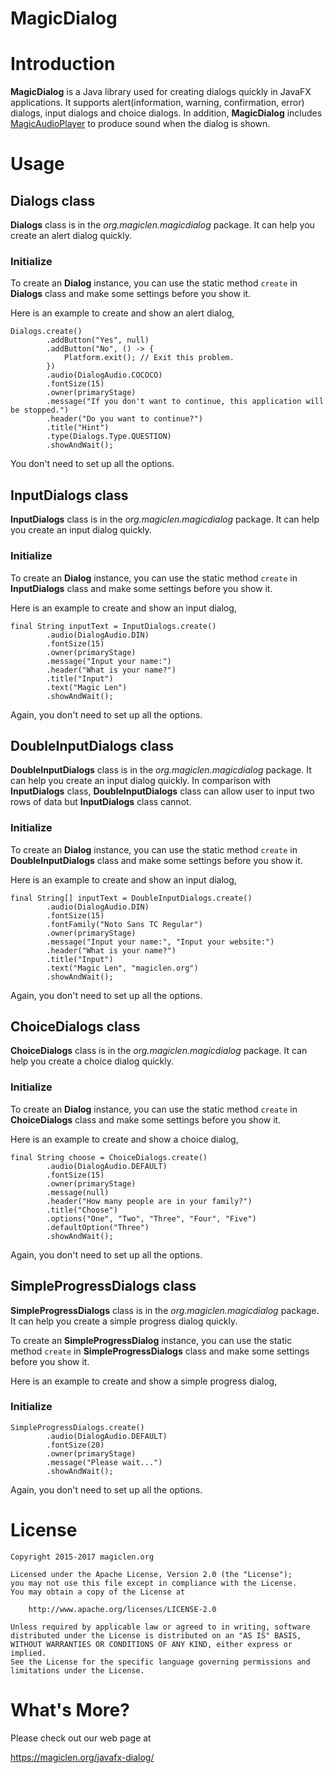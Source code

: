 MagicDialog
=================================

# Introduction

**MagicDialog** is a Java library used for creating dialogs quickly in JavaFX applications. It supports alert(information, warning, confirmation, error) dialogs, input dialogs and choice dialogs. In addition, **MagicDialog** includes [MagicAudioPlayer](https://github.com/magiclen/MagicAudioPlayer "MagicAudioPlayer") to produce sound when the dialog is shown.

# Usage

## Dialogs class

**Dialogs** class is in the *org.magiclen.magicdialog* package. It can help you create an alert dialog quickly.

### Initialize

To create an **Dialog** instance, you can use the static method `create` in **Dialogs** class and make some settings before you show it.

Here is an example to create and show an alert dialog,

    Dialogs.create()
            .addButton("Yes", null)
            .addButton("No", () -> {
                Platform.exit(); // Exit this problem.
            })
            .audio(DialogAudio.COCOCO)
            .fontSize(15)
            .owner(primaryStage)
            .message("If you don't want to continue, this application will be stopped.")
            .header("Do you want to continue?")
            .title("Hint")
            .type(Dialogs.Type.QUESTION)
            .showAndWait();

You don't need to set up all the options.

## InputDialogs class

**InputDialogs** class is in the *org.magiclen.magicdialog* package. It can help you create an input dialog quickly.

### Initialize

To create an **Dialog** instance, you can use the static method `create` in **InputDialogs** class and make some settings before you show it.

Here is an example to create and show an input dialog,

    final String inputText = InputDialogs.create()
            .audio(DialogAudio.DIN)
            .fontSize(15)
            .owner(primaryStage)
            .message("Input your name:")
            .header("What is your name?")
            .title("Input")
            .text("Magic Len")
            .showAndWait();

Again, you don't need to set up all the options.

## DoubleInputDialogs class

**DoubleInputDialogs** class is in the *org.magiclen.magicdialog* package. It can help you create an input dialog quickly. In comparison with **InputDialogs** class, **DoubleInputDialogs** class can allow user to input two rows of data but **InputDialogs** class cannot.

### Initialize

To create an **Dialog** instance, you can use the static method `create` in **DoubleInputDialogs** class and make some settings before you show it.

Here is an example to create and show an input dialog,

    final String[] inputText = DoubleInputDialogs.create()
            .audio(DialogAudio.DIN)
            .fontSize(15)
            .fontFamily("Noto Sans TC Regular")
            .owner(primaryStage)
            .message("Input your name:", "Input your website:")
            .header("What is your name?")
            .title("Input")
            .text("Magic Len", "magiclen.org")
            .showAndWait();

Again, you don't need to set up all the options.

## ChoiceDialogs class

**ChoiceDialogs** class is in the *org.magiclen.magicdialog* package. It can help you create a choice dialog quickly.

### Initialize

To create an **Dialog** instance, you can use the static method `create` in **ChoiceDialogs** class and make some settings before you show it.

Here is an example to create and show a choice dialog,

    final String choose = ChoiceDialogs.create()
            .audio(DialogAudio.DEFAULT)
            .fontSize(15)
            .owner(primaryStage)
            .message(null)
            .header("How many people are in your family?")
            .title("Choose")
            .options("One", "Two", "Three", "Four", "Five")
            .defaultOption("Three")
            .showAndWait();

Again, you don't need to set up all the options.

## SimpleProgressDialogs class

**SimpleProgressDialogs** class is in the *org.magiclen.magicdialog* package. It can help you create a simple progress dialog quickly.

To create an **SimpleProgressDialog** instance, you can use the static method `create` in **SimpleProgressDialogs** class and make some settings before you show it.

Here is an example to create and show a simple progress dialog,

### Initialize

    SimpleProgressDialogs.create()
            .audio(DialogAudio.DEFAULT)
            .fontSize(20)
            .owner(primaryStage)
            .message("Please wait...")
            .showAndWait();

Again, you don't need to set up all the options.

# License

    Copyright 2015-2017 magiclen.org

    Licensed under the Apache License, Version 2.0 (the "License");
    you may not use this file except in compliance with the License.
    You may obtain a copy of the License at

        http://www.apache.org/licenses/LICENSE-2.0

    Unless required by applicable law or agreed to in writing, software
    distributed under the License is distributed on an "AS IS" BASIS,
    WITHOUT WARRANTIES OR CONDITIONS OF ANY KIND, either express or implied.
    See the License for the specific language governing permissions and
    limitations under the License.

# What's More?

Please check out our web page at

https://magiclen.org/javafx-dialog/
